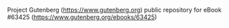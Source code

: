 Project Gutenberg (https://www.gutenberg.org) public repository for
eBook #63425 (https://www.gutenberg.org/ebooks/63425)
